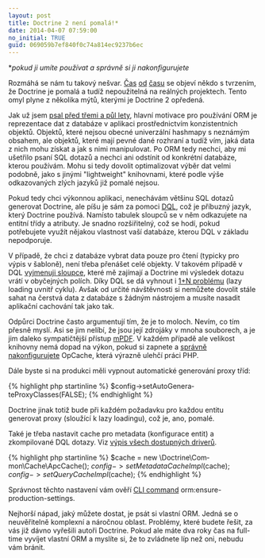 ```yaml
---
layout: post
title: Doctrine 2 není pomalá!*
date: 2014-04-07 07:59:00
no_initial: TRUE
guid: 069059b7ef840f0c74a814ec9237b6ec
---
```


**pokud ji umíte používat a správně si ji nakonfigurujete*

Rozmáhá se nám tu takový nešvar. [Čas](http://devel.cz/otazka/vlastnosti-objektu-a-lazy-loading) [od](https://twitter.com/jiriknesl/status/444740405280923648) [času](http://php.vrana.cz/notorm-je-rychlejsi-nez-doctrine-2-i-dibi.php) se objeví někdo s tvrzením, že Doctrine je pomalá a tudíž nepoužitelná na reálných projektech. Tento omyl plyne z několika mýtů, kterými je Doctrine 2 opředená.

Jak už jsem [psal před třemi a půl lety](/doctrine-vs-notorm-vs-zbytek-sveta), hlavní motivace pro používání ORM je reprezentace dat z databáze v aplikaci prostřednictvím konzistentních objektů. Objektů, které nejsou obecné univerzální hashmapy s neznámým obsahem, ale objektů, které mají pevné dané rozhraní a tudíž vím, jaká data z nich mohu získat a jak s nimi manipulovat. Po ORM tedy nechci, aby mi ušetřilo psaní SQL dotazů a nechci ani odstínit od konkrétní databáze, kterou používám. Mohu si tedy dovolit optimalizovat výběr dat velmi podobně, jako s jinými "lightweight" knihovnami, které podle výše odkazovaných zlých jazyků již pomalé nejsou.

Pokud tedy chci výkonnou aplikaci, nenechávám většinu SQL dotazů generovat Doctrine, ale píšu je sám za pomoci [DQL](http://docs.doctrine-project.org/projects/doctrine-orm/en/latest/reference/dql-doctrine-query-language.html), což je příbuzný jazyk, který Doctrine používá. Namísto tabulek sloupců se v něm odkazujete na entitní třídy a atributy. Je snadno rozšiřitelný, což se hodí, pokud potřebujete využít nějakou vlastnost vaší databáze, kterou DQL v základu nepodporuje.

V případě, že chci z databáze vybrat data pouze pro čtení (typicky pro výpis v šabloně), není třeba přenášet celé objekty. V takovém případě v DQL [vyjmenuji sloupce](http://docs.doctrine-project.org/projects/doctrine-orm/en/latest/reference/dql-doctrine-query-language.html#dql-select-examples), které mě zajímají a Doctrine mi výsledek dotazu vrátí v obyčejných polích. Díky DQL se dá vyhnout i [1+N problému](http://stackoverflow.com/questions/97197/what-is-the-n1-selects-issue) (lazy loading uvnitř cyklu). Avšak od určité návštěvnosti si nemůžete dovolit stále sahat na čerstvá data z databáze s žádným nástrojem a musíte nasadit aplikační cachování tak jako tak.

Odpůrci Doctrine často argumentují tím, že je to moloch. Nevím, co tím přesně myslí. Asi se jim nelíbí, že jsou její zdrojáky v mnoha souborech, a je jim daleko sympatičtější přístup [mPDF](https://raw.githubusercontent.com/finwe/mpdf/master/mpdf.php). V každém případě ale velikost knihovny nemá dopad na výkon, pokud si zapnete a [správně nakonfigurujete](http://fr.slideshare.net/jpauli/yoopee-cache-op-cache-internals) OpCache, která výrazně ulehčí práci PHP.

Dále byste si na produkci měli vypnout automatické generování proxy tříd:

{% highlight php startinline %}
$config->setAutoGenera­teProxyClasses(FAL­SE);
{% endhighlight %}

Doctrine jinak totiž bude při každém požadavku pro každou entitu generovat proxy (sloužící k lazy loadingu), což je, ano, pomalé.

Také je třeba nastavit cache pro metadata (konfigurace entit) a zkompilované DQL dotazy. Viz [výpis všech dostupných driverů](http://docs.doctrine-project.org/projects/doctrine-orm/en/latest/reference/caching.html).

{% highlight php startinline %}
$cache = new \Doctrine\Com­mon\Cache\ApcCache();
$config->setMetadataCache­Impl($cache);
$config->setQueryCache­Impl($cache);
{% endhighlight %}

Správnost těchto nastavení vám ověří [CLI command](http://docs.doctrine-project.org/projects/doctrine-orm/en/latest/reference/tools.html) orm:ensure-production-settings.

Nejhorší nápad, jaký můžete dostat, je psát si vlastní ORM. Jedná se o neuvěřitelně komplexní a náročnou oblast. Problémy, které budete řešit, za vás již dávno vyřešili autoři Doctrine. Pokud ale máte dva roky čas na full-time vyvíjet vlastní ORM a myslíte si, že to zvládnete líp než oni, nebudu vám bránit.
